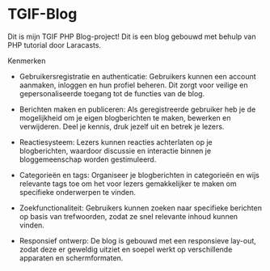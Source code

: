 # TGIF-Blog
 
Dit is mijn TGIF PHP Blog-project! Dit is een blog gebouwd met behulp van PHP tutorial door Laracasts.

Kenmerken
- Gebruikersregistratie en authenticatie: Gebruikers kunnen een account aanmaken, inloggen en hun profiel beheren. Dit zorgt voor veilige en gepersonaliseerde toegang tot de functies van de blog.

- Berichten maken en publiceren: Als geregistreerde gebruiker heb je de mogelijkheid om je eigen blogberichten te maken, bewerken en verwijderen. Deel je kennis, druk jezelf uit en betrek je lezers.

- Reactiesysteem: Lezers kunnen reacties achterlaten op je blogberichten, waardoor discussie en interactie binnen je bloggemeenschap worden gestimuleerd.

- Categorieën en tags: Organiseer je blogberichten in categorieën en wijs relevante tags toe om het voor lezers gemakkelijker te maken om specifieke onderwerpen te vinden.

- Zoekfunctionaliteit: Gebruikers kunnen zoeken naar specifieke berichten op basis van trefwoorden, zodat ze snel relevante inhoud kunnen vinden.

- Responsief ontwerp: De blog is gebouwd met een responsieve lay-out, zodat deze er geweldig uitziet en soepel werkt op verschillende apparaten en schermformaten.
